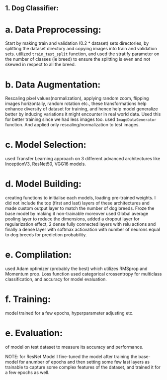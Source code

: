 ## 1. Dog Classifier:

  # a. Data Preprocessing: 
  Start by making train and validation (0.2 * dataset) sets directories, by splitting the dataset directory and copying images into train and validation sets. utilized `train_test_split` function, and used the stratify parameter on the number of classes (ie breed) to ensure the splitting is even and not skewed in respect to all the breed. 

  # b. Data Augmentation: 
  Rescaling pixel values(normalization), applying random zoom, flipping images horizontally, random rotation etc., these transformations help enhance diversity of dataset for training, and hence help model generalize better by inducing variations it might encounter in real world data. Used this for better training since we had less images too. used `ImageDataGenerator` function. And applied only rescaling/normalization to test images.

  # c. Model Selection: 
  used Transfer Learning approach on 3 different advanced architectures like InceptionV3, ResNet50, VGG16 models.

  # d. Model Building: 
  creating functions to initialise each models, loading pre-trained weights. I did not include the top (first and last) layers of these architectures and made custom output layer to match the number of dog breeds. Froze the base model by making it non-trainable moreover used Global average pooling layer to reduce the dimensions, added a dropout layer for regularization effect, 2 dense fully connected layers with relu actions and finally a dense layer with softmax actiovation with number of neurons equal to dog breeds for prediction probability. 

  # e. Complilation: 
  used Adam optimizer (probably the best) which utilizes RMSprop and Momentum prop. Loss function used categorical crossentropy for multiclass classification, and accuracy for model evaluation.

  # f. Training: 
  model trained for a few epochs, hyperparameter adjusting etc.

  # e. Evaluation: 
  of model on test dataset to measure its accuracy and performance.

NOTE: for ResNet Model I fine-tuned the model after training the base-model for anumber of epochs and then setting some few last layers as trainable to capture some complex features of the dataset, and trained it for a few epochs as well.